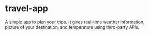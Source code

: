 # travel-app
 A simple app to plan your trips. It gives real-time weather information, picture of your destination, and temperature using third-party APIs.
